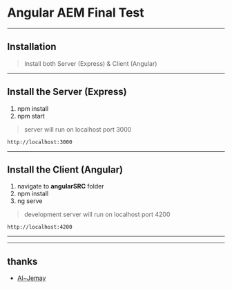 # Angular AEM Final Test

----
## Installation

> Install both Server (Express) & Client (Angular)

----
## Install the Server (Express)
1. npm install
2. npm start

>server will run on localhost port 3000

    http://localhost:3000

----
## Install the Client (Angular)
1. navigate to **angularSRC** folder
2. npm install
3. ng serve 

>development server will run on localhost port 4200

    http://localhost:4200


----


----
## thanks
* [Al~Jemay](https://github.com/Al-JeMay/aem-test-2)
